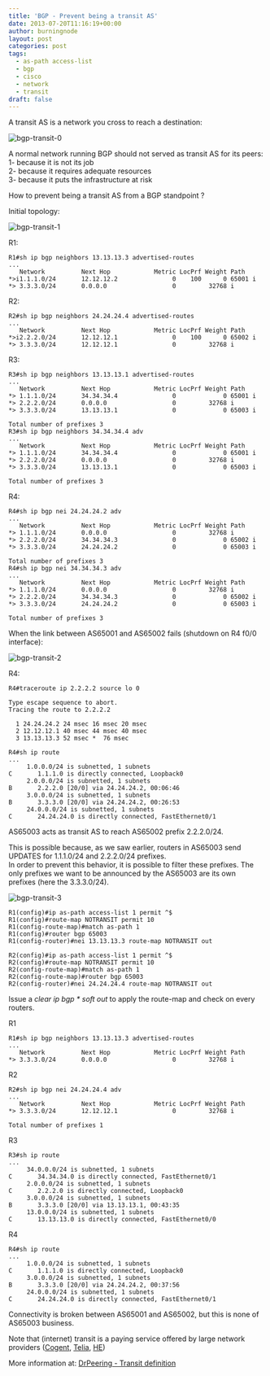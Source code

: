 ```yaml
---
title: 'BGP - Prevent being a transit AS'
date: 2013-07-20T11:16:19+00:00
author: burningnode
layout: post
categories: post
tags:
  - as-path access-list
  - bgp
  - cisco
  - network
  - transit
draft: false
---
```

A transit AS is a network you cross to reach a destination:

![bgp-transit-0](/bgp-transit-0.png)

A normal network running BGP should not served as transit AS for its peers:  
1- because it is not its job  
2- because it requires adequate resources  
3- because it puts the infrastructure at risk

How to prevent being a transit AS from a BGP standpoint ?

Initial topology:

![bgp-transit-1](/transit-as-1.png)
  
R1:

```
R1#sh ip bgp neighbors 13.13.13.3 advertised-routes
...
   Network          Next Hop            Metric LocPrf Weight Path
*>i1.1.1.0/24       12.12.12.2               0    100      0 65001 i
*> 3.3.3.0/24       0.0.0.0                  0         32768 i
```

R2:

```
R2#sh ip bgp neighbors 24.24.24.4 advertised-routes
...
   Network          Next Hop            Metric LocPrf Weight Path
*>i2.2.2.0/24       12.12.12.1               0    100      0 65002 i
*> 3.3.3.0/24       12.12.12.1               0         32768 i
```

R3:

```
R3#sh ip bgp neighbors 13.13.13.1 advertised-routes
...
   Network          Next Hop            Metric LocPrf Weight Path
*> 1.1.1.0/24       34.34.34.4               0             0 65001 i
*> 2.2.2.0/24       0.0.0.0                  0         32768 i
*> 3.3.3.0/24       13.13.13.1               0             0 65003 i

Total number of prefixes 3
R3#sh ip bgp neighbors 34.34.34.4 adv
...
   Network          Next Hop            Metric LocPrf Weight Path
*> 1.1.1.0/24       34.34.34.4               0             0 65001 i
*> 2.2.2.0/24       0.0.0.0                  0         32768 i
*> 3.3.3.0/24       13.13.13.1               0             0 65003 i

Total number of prefixes 3
```

R4:

```
R4#sh ip bgp nei 24.24.24.2 adv
...
   Network          Next Hop            Metric LocPrf Weight Path
*> 1.1.1.0/24       0.0.0.0                  0         32768 i
*> 2.2.2.0/24       34.34.34.3               0             0 65002 i
*> 3.3.3.0/24       24.24.24.2               0             0 65003 i

Total number of prefixes 3
R4#sh ip bgp nei 34.34.34.3 adv
...
   Network          Next Hop            Metric LocPrf Weight Path
*> 1.1.1.0/24       0.0.0.0                  0         32768 i
*> 2.2.2.0/24       34.34.34.3               0             0 65002 i
*> 3.3.3.0/24       24.24.24.2               0             0 65003 i

Total number of prefixes 3
```



When the link between AS65001 and AS65002 fails (shutdown on R4 f0/0 interface):

![bgp-transit-2](/transit-as-2.png)

R4:

```
R4#traceroute ip 2.2.2.2 source lo 0

Type escape sequence to abort.
Tracing the route to 2.2.2.2

  1 24.24.24.2 24 msec 16 msec 20 msec
  2 12.12.12.1 40 msec 44 msec 40 msec
  3 13.13.13.3 52 msec *  76 msec

R4#sh ip route
...
     1.0.0.0/24 is subnetted, 1 subnets
C       1.1.1.0 is directly connected, Loopback0
     2.0.0.0/24 is subnetted, 1 subnets
B       2.2.2.0 [20/0] via 24.24.24.2, 00:06:46
     3.0.0.0/24 is subnetted, 1 subnets
B       3.3.3.0 [20/0] via 24.24.24.2, 00:26:53
     24.0.0.0/24 is subnetted, 1 subnets
C       24.24.24.0 is directly connected, FastEthernet0/1
```

AS65003 acts as transit AS to reach AS65002 prefix 2.2.2.0/24.

This is possible because, as we saw earlier, routers in AS65003 send UPDATES for 1.1.1.0/24 and 2.2.2.0/24 prefixes.  
In order to prevent this behavior, it is possible to filter these prefixes. The only prefixes we want to be announced by the AS65003 are its own prefixes (here the 3.3.3.0/24).

![bgp-transit-3](/transit-as-3.png)

```
R1(config)#ip as-path access-list 1 permit ^$
R1(config)#route-map NOTRANSIT permit 10
R1(config-route-map)#match as-path 1
R1(config)#router bgp 65003
R1(config-router)#nei 13.13.13.3 route-map NOTRANSIT out

R2(config)#ip as-path access-list 1 permit ^$
R2(config)#route-map NOTRANSIT permit 10
R2(config-route-map)#match as-path 1
R2(config-route-map)#router bgp 65003
R2(config-router)#nei 24.24.24.4 route-map NOTRANSIT out
```

Issue a _clear ip bgp * soft out_ to apply the route-map and check on every routers.

R1

```
R1#sh ip bgp neighbors 13.13.13.3 advertised-routes
...
   Network          Next Hop            Metric LocPrf Weight Path
*> 3.3.3.0/24       0.0.0.0                  0         32768 i
```

R2

```
R2#sh ip bgp nei 24.24.24.4 adv
...
   Network          Next Hop            Metric LocPrf Weight Path
*> 3.3.3.0/24       12.12.12.1               0         32768 i

Total number of prefixes 1
```

R3

```
R3#sh ip route
...
     34.0.0.0/24 is subnetted, 1 subnets
C       34.34.34.0 is directly connected, FastEthernet0/1
     2.0.0.0/24 is subnetted, 1 subnets
C       2.2.2.0 is directly connected, Loopback0
     3.0.0.0/24 is subnetted, 1 subnets
B       3.3.3.0 [20/0] via 13.13.13.1, 00:43:35
     13.0.0.0/24 is subnetted, 1 subnets
C       13.13.13.0 is directly connected, FastEthernet0/0
```

R4

```
R4#sh ip route
...
     1.0.0.0/24 is subnetted, 1 subnets
C       1.1.1.0 is directly connected, Loopback0
     3.0.0.0/24 is subnetted, 1 subnets
B       3.3.3.0 [20/0] via 24.24.24.2, 00:37:56
     24.0.0.0/24 is subnetted, 1 subnets
C       24.24.24.0 is directly connected, FastEthernet0/1
```

Connectivity is broken between AS65001 and AS65002, but this is none of AS65003 business.  


Note that (internet) transit is a paying service offered by large network providers ([Cogent](http://www.cogentco.com/en/products-and-services/ip-transit), [Telia](https://business.teliacompany.com/global-solutions/wholesale/ip-transit), [HE](http://he.net/ip_transit.html))

More information at: [DrPeering - Transit definition](http://drpeering.net/core/ch2-Transit.html)

